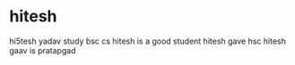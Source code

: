 # hitesh
hi5tesh yadav study bsc cs
hitesh is a good student
hitesh gave hsc
hitesh gaav is pratapgad
